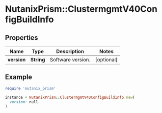 # NutanixPrism::ClustermgmtV40ConfigBuildInfo

## Properties

| Name | Type | Description | Notes |
| ---- | ---- | ----------- | ----- |
| **version** | **String** | Software version. | [optional] |

## Example

```ruby
require 'nutanix_prism'

instance = NutanixPrism::ClustermgmtV40ConfigBuildInfo.new(
  version: null
)
```

